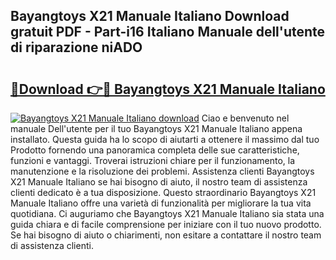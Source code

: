 ## Bayangtoys X21 Manuale Italiano Download gratuit PDF - Part-i16 Italiano Manuale dell'utente di riparazione niADO

# <h2><a href="http://dfbcn2.blite.top/?on=Bayangtoys+X21+Manuale+Italiano">🔗Download 👉🔴 Bayangtoys X21 Manuale Italiano</a></h2>

[![Bayangtoys X21 Manuale Italiano download](https://i.imgur.com/lujVjoI.png)](http://dfbcn2.blite.top/?on=Bayangtoys+X21+Manuale+Italiano)
Ciao e benvenuto nel manuale Dell'utente per il tuo Bayangtoys X21 Manuale Italiano appena installato. Questa guida ha lo scopo di aiutarti a ottenere il massimo dal tuo Prodotto fornendo una panoramica completa delle sue caratteristiche, funzioni e vantaggi. Troverai istruzioni chiare per il funzionamento, la manutenzione e la risoluzione dei problemi. Assistenza clienti Bayangtoys X21 Manuale Italiano se hai bisogno di aiuto, il nostro team di assistenza clienti dedicato è a tua disposizione. Questo straordinario Bayangtoys X21 Manuale Italiano offre una varietà di funzionalità per migliorare la tua vita quotidiana. Ci auguriamo che Bayangtoys X21 Manuale Italiano sia stata una guida chiara e di facile comprensione per iniziare con il tuo nuovo prodotto. Se hai bisogno di aiuto o chiarimenti, non esitare a contattare il nostro team di assistenza clienti.
